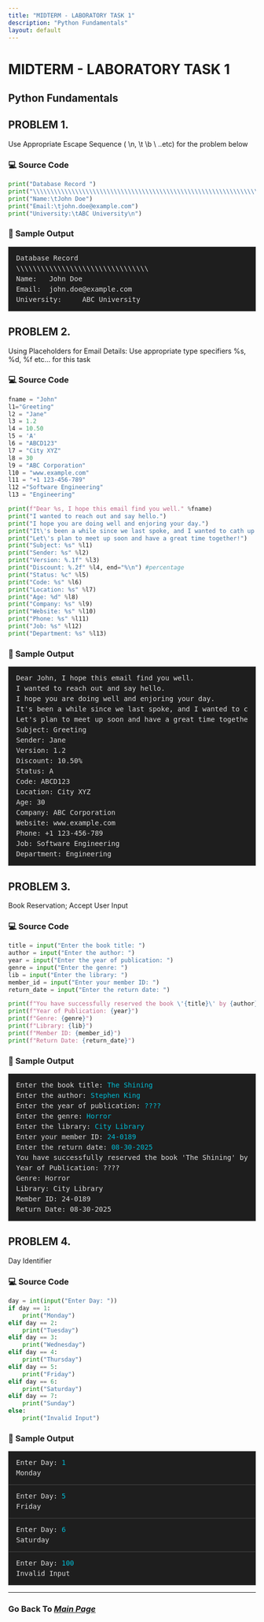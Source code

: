 ```yaml
---
title: "MIDTERM - LABORATORY TASK 1"
description: "Python Fundamentals"
layout: default
---
```


# MIDTERM - LABORATORY TASK 1
**Python Fundamentals**  
---

## PROBLEM 1.
Use Appropriate Escape Sequence ( \n, \t \b \ ..etc) for the problem below  
  
### 💻 Source Code
```python
print("Database Record ") 
print("\\\\\\\\\\\\\\\\\\\\\\\\\\\\\\\\\\\\\\\\\\\\\\\\\\\\\\\\\\\\\\\\")
print("Name:\tJohn Doe")
print("Email:\tjohn.doe@example.com")
print("University:\tABC University\n")
```
  
### 🧾 Sample Output
<div style="background-color:#1e1e1e; color:#dcdcdc; border:1px solid #333; padding:12px 15px; font-family:'Courier New', monospace; font-size:14px; line-height:1.5; overflow-y:auto;">
<pre style="margin:0; white-space:pre;">Database Record 
\\\\\\\\\\\\\\\\\\\\\\\\\\\\\\\\
Name:   John Doe
Email:  john.doe@example.com
University:     ABC University
</pre>
  </div>  

## PROBLEM 2.
Using Placeholders for Email Details: Use appropriate type specifiers %s, %d, %f etc... for this task  
  
### 💻 Source Code
```python
fname = "John" 
l1="Greeting"
l2 = "Jane"
l3 = 1.2
l4 = 10.50
l5 = 'A'
l6 = "ABCD123"
l7 = "City XYZ" 
l8 = 30
l9 = "ABC Corporation"
l10 = "www.example.com" 
l11 = "+1 123-456-789"
l12 ="Software Engineering"
l13 = "Engineering"

print(f"Dear %s, I hope this email find you well." %fname)
print("I wanted to reach out and say hello.")
print("I hope you are doing well and enjoring your day.")
print("It\'s been a while since we last spoke, and I wanted to cath up with you.")
print("Let\'s plan to meet up soon and have a great time together!")
print("Subject: %s" %l1)
print("Sender: %s" %l2)
print("Version: %.1f" %l3)
print("Discount: %.2f" %l4, end="%\n") #percentage
print("Status: %c" %l5)
print("Code: %s" %l6)
print("Location: %s" %l7) 
print("Age: %d" %l8)
print("Company: %s" %l9) 
print("Website: %s" %l10) 
print("Phone: %s" %l11)
print("Job: %s" %l12)
print("Department: %s" %l13)
``` 
  
### 🧾 Sample Output
<div style="background-color:#1e1e1e; color:#dcdcdc; border:1px solid #333; padding:12px 15px; font-family:'Courier New', monospace; font-size:14px; line-height:1.5; overflow-y:auto;">
<pre style="margin:0; white-space:pre;">Dear John, I hope this email find you well.
I wanted to reach out and say hello.
I hope you are doing well and enjoring your day.
It's been a while since we last spoke, and I wanted to cath up with you.
Let's plan to meet up soon and have a great time together!
Subject: Greeting
Sender: Jane
Version: 1.2
Discount: 10.50%
Status: A
Code: ABCD123
Location: City XYZ
Age: 30
Company: ABC Corporation
Website: www.example.com
Phone: +1 123-456-789
Job: Software Engineering
Department: Engineering
</pre>
  </div>  
    
## PROBLEM 3.
Book Reservation; Accept User Input  
  
### 💻 Source Code
```python
title = input("Enter the book title: ")
author = input("Enter the author: ")
year = input("Enter the year of publication: ")
genre = input("Enter the genre: ")
lib = input("Enter the library: ")
member_id = input("Enter your member ID: ")
return_date = input("Enter the return date: ")

print(f"You have successfully reserved the book \'{title}\' by {author}")
print(f"Year of Publication: {year}")
print(f"Genre: {genre}")
print(f"Library: {lib}")
print(f"Member ID: {member_id}")
print(f"Return Date: {return_date}")
```
  
### 🧾 Sample Output
<div style="background-color:#1e1e1e; color:#dcdcdc; border:1px solid #333; padding:12px 15px; font-family:'Courier New', monospace; font-size:14px; line-height:1.5; overflow-y:auto;">
<pre style="margin:0; white-space:pre;">Enter the book title: <span style="color:#00bcd4;">The Shining</span>
Enter the author: <span style="color:#00bcd4;">Stephen King</span>
Enter the year of publication: <span style="color:#00bcd4;">????</span>
Enter the genre: <span style="color:#00bcd4;">Horror</span>
Enter the library: <span style="color:#00bcd4;">City Library</span>
Enter your member ID: <span style="color:#00bcd4;">24-0189</span>
Enter the return date: <span style="color:#00bcd4;">08-30-2025</span>
You have successfully reserved the book 'The Shining' by Stephen King
Year of Publication: ????
Genre: Horror
Library: City Library
Member ID: 24-0189
Return Date: 08-30-2025
</pre>
  </div>  


      
## PROBLEM 4.
Day Identifier  
  
### 💻 Source Code
```python
day = int(input("Enter Day: "))
if day == 1:
    print("Monday")
elif day == 2:
    print("Tuesday")
elif day == 3:
    print("Wednesday")
elif day == 4:
    print("Thursday")
elif day == 5:
    print("Friday")
elif day == 6:
    print("Saturday")
elif day == 7:
    print("Sunday")
else:
    print("Invalid Input")
```
  

### 🧾 Sample Output
<div style="background-color:#1e1e1e; color:#dcdcdc; border:1px solid #333; padding:12px 15px; font-family:'Courier New', monospace; font-size:14px; line-height:1.5; overflow-y:auto;">
<pre style="margin:0; white-space:pre;">Enter Day: <span style="color:#00bcd4;">1</span>
Monday</pre>
</div>

<div style="background-color:#1e1e1e; color:#dcdcdc; border:1px solid #333; padding:12px 15px; font-family:'Courier New', monospace; font-size:14px; line-height:1.5; overflow-y:auto;">
<pre style="margin:0; white-space:pre;">Enter Day: <span style="color:#00bcd4;">5</span>
Friday
</pre>
  </div>  

<div style="background-color:#1e1e1e; color:#dcdcdc; border:1px solid #333; padding:12px 15px; font-family:'Courier New', monospace; font-size:14px; line-height:1.5; overflow-y:auto;">
<pre style="margin:0; white-space:pre;">Enter Day: <span style="color:#00bcd4;">6</span>
Saturday
</pre>
  </div>  
  
<div style="background-color:#1e1e1e; color:#dcdcdc; border:1px solid #333; padding:12px 15px; font-family:'Courier New', monospace; font-size:14px; line-height:1.5; overflow-y:auto;">
<pre style="margin:0; white-space:pre;">Enter Day: <span style="color:#00bcd4;">100</span>
Invalid Input
</pre>
  </div>  
  
---  

### Go Back To [*Main Page*](https://noeljustine.github.io/7OOP-PORTFOLIO/)

 
  
  



